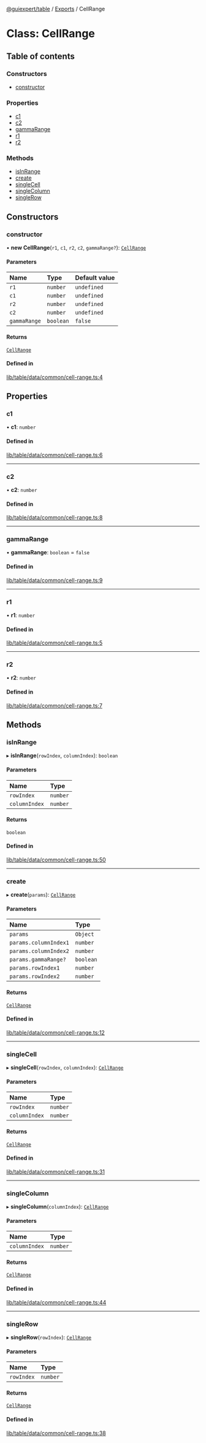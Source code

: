 [@guiexpert/table](../README.md) / [Exports](../modules.md) / CellRange

# Class: CellRange

## Table of contents

### Constructors

- [constructor](CellRange.md#constructor)

### Properties

- [c1](CellRange.md#c1)
- [c2](CellRange.md#c2)
- [gammaRange](CellRange.md#gammarange)
- [r1](CellRange.md#r1)
- [r2](CellRange.md#r2)

### Methods

- [isInRange](CellRange.md#isinrange)
- [create](CellRange.md#create)
- [singleCell](CellRange.md#singlecell)
- [singleColumn](CellRange.md#singlecolumn)
- [singleRow](CellRange.md#singlerow)

## Constructors

### constructor

• **new CellRange**(`r1`, `c1`, `r2`, `c2`, `gammaRange?`): [`CellRange`](CellRange.md)

#### Parameters

| Name | Type | Default value |
| :------ | :------ | :------ |
| `r1` | `number` | `undefined` |
| `c1` | `number` | `undefined` |
| `r2` | `number` | `undefined` |
| `c2` | `number` | `undefined` |
| `gammaRange` | `boolean` | `false` |

#### Returns

[`CellRange`](CellRange.md)

#### Defined in

[lib/table/data/common/cell-range.ts:4](https://github.com/guiexperttable/ge-table/blob/a7cb25d/libs/table/src/lib/table/data/common/cell-range.ts#L4)

## Properties

### c1

• **c1**: `number`

#### Defined in

[lib/table/data/common/cell-range.ts:6](https://github.com/guiexperttable/ge-table/blob/a7cb25d/libs/table/src/lib/table/data/common/cell-range.ts#L6)

___

### c2

• **c2**: `number`

#### Defined in

[lib/table/data/common/cell-range.ts:8](https://github.com/guiexperttable/ge-table/blob/a7cb25d/libs/table/src/lib/table/data/common/cell-range.ts#L8)

___

### gammaRange

• **gammaRange**: `boolean` = `false`

#### Defined in

[lib/table/data/common/cell-range.ts:9](https://github.com/guiexperttable/ge-table/blob/a7cb25d/libs/table/src/lib/table/data/common/cell-range.ts#L9)

___

### r1

• **r1**: `number`

#### Defined in

[lib/table/data/common/cell-range.ts:5](https://github.com/guiexperttable/ge-table/blob/a7cb25d/libs/table/src/lib/table/data/common/cell-range.ts#L5)

___

### r2

• **r2**: `number`

#### Defined in

[lib/table/data/common/cell-range.ts:7](https://github.com/guiexperttable/ge-table/blob/a7cb25d/libs/table/src/lib/table/data/common/cell-range.ts#L7)

## Methods

### isInRange

▸ **isInRange**(`rowIndex`, `columnIndex`): `boolean`

#### Parameters

| Name | Type |
| :------ | :------ |
| `rowIndex` | `number` |
| `columnIndex` | `number` |

#### Returns

`boolean`

#### Defined in

[lib/table/data/common/cell-range.ts:50](https://github.com/guiexperttable/ge-table/blob/a7cb25d/libs/table/src/lib/table/data/common/cell-range.ts#L50)

___

### create

▸ **create**(`params`): [`CellRange`](CellRange.md)

#### Parameters

| Name | Type |
| :------ | :------ |
| `params` | `Object` |
| `params.columnIndex1` | `number` |
| `params.columnIndex2` | `number` |
| `params.gammaRange?` | `boolean` |
| `params.rowIndex1` | `number` |
| `params.rowIndex2` | `number` |

#### Returns

[`CellRange`](CellRange.md)

#### Defined in

[lib/table/data/common/cell-range.ts:12](https://github.com/guiexperttable/ge-table/blob/a7cb25d/libs/table/src/lib/table/data/common/cell-range.ts#L12)

___

### singleCell

▸ **singleCell**(`rowIndex`, `columnIndex`): [`CellRange`](CellRange.md)

#### Parameters

| Name | Type |
| :------ | :------ |
| `rowIndex` | `number` |
| `columnIndex` | `number` |

#### Returns

[`CellRange`](CellRange.md)

#### Defined in

[lib/table/data/common/cell-range.ts:31](https://github.com/guiexperttable/ge-table/blob/a7cb25d/libs/table/src/lib/table/data/common/cell-range.ts#L31)

___

### singleColumn

▸ **singleColumn**(`columnIndex`): [`CellRange`](CellRange.md)

#### Parameters

| Name | Type |
| :------ | :------ |
| `columnIndex` | `number` |

#### Returns

[`CellRange`](CellRange.md)

#### Defined in

[lib/table/data/common/cell-range.ts:44](https://github.com/guiexperttable/ge-table/blob/a7cb25d/libs/table/src/lib/table/data/common/cell-range.ts#L44)

___

### singleRow

▸ **singleRow**(`rowIndex`): [`CellRange`](CellRange.md)

#### Parameters

| Name | Type |
| :------ | :------ |
| `rowIndex` | `number` |

#### Returns

[`CellRange`](CellRange.md)

#### Defined in

[lib/table/data/common/cell-range.ts:38](https://github.com/guiexperttable/ge-table/blob/a7cb25d/libs/table/src/lib/table/data/common/cell-range.ts#L38)
